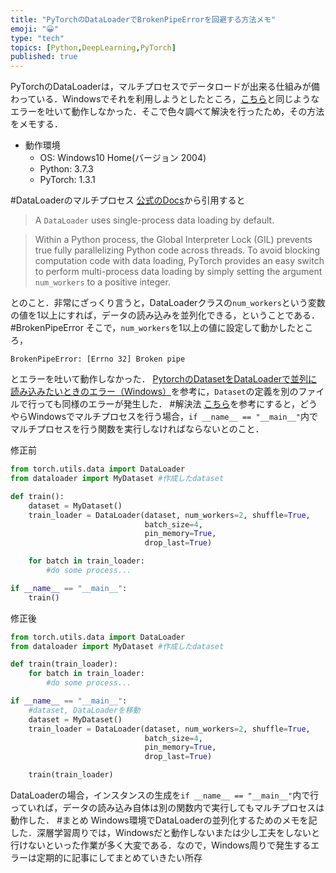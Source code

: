 ```yaml
---
title: "PyTorchのDataLoaderでBrokenPipeErrorを回避する方法メモ"
emoji: "😀"
type: "tech"
topics: [Python,DeepLearning,PyTorch]
published: true
---
```

PyTorchのDataLoaderは，マルチプロセスでデータロードが出来る仕組みが備わっている．Windowsでそれを利用しようとしたところ，[こちら](https://github.com/pytorch/pytorch/issues/31465)と同じようなエラーを吐いて動作しなかった．そこで色々調べて解決を行ったため，その方法をメモする．

- 動作環境
    - OS: Windows10 Home(バージョン 2004)
    - Python: 3.7.3
    - PyTorch: 1.3.1


#DataLoaderのマルチプロセス
[公式のDocs](https://pytorch.org/docs/1.3.1/data.html)から引用すると
>A `DataLoader` uses single-process data loading by default.

>Within a Python process, the Global Interpreter Lock (GIL) prevents true fully parallelizing Python code across threads. To avoid blocking computation code with data loading, PyTorch provides an easy switch to perform multi-process data loading by simply setting the argument `num_workers` to a positive integer.

とのこと．非常にざっくり言うと，DataLoaderクラスの`num_workers`という変数の値を1以上にすれば，データの読み込みを並列化できる，ということである．
#BrokenPipeError
そこで，`num_workers`を1以上の値に設定して動かしたところ，

```
BrokenPipeError: [Errno 32] Broken pipe
```
とエラーを吐いて動作しなかった．
[PytorchのDatasetをDataLoaderで並列に読み込みたいときのエラー（Windows）](https://qiita.com/fmfm_mdk/items/726aeacf8f6efe10009e)を参考に，`Dataset`の定義を別のファイルで行っても同様のエラーが発生した．
#解決法
[こちら](https://discourse.pymc.io/t/multiprocessing-windows-10-brokenpipeerror-errno-32-broken-pipe/2259)を参考にすると，どうやらWindowsでマルチプロセスを行う場合，`if __name__ == "__main__"`内でマルチプロセスを行う関数を実行しなければならないとのこと．

修正前

```train.py
from torch.utils.data import DataLoader
from dataloader import MyDataset #作成したdataset

def train():
    dataset = MyDataset()
    train_loader = DataLoader(dataset, num_workers=2, shuffle=True,
                              batch_size=4,
                              pin_memory=True,
                              drop_last=True)

    for batch in train_loader:
        #do some process...

if __name__ == "__main__":
    train()
```

修正後

```train.py
from torch.utils.data import DataLoader
from dataloader import MyDataset #作成したdataset

def train(train_loader):
    for batch in train_loader:
        #do some process...

if __name__ == "__main__":
    #dataset, DataLoaderを移動
    dataset = MyDataset()
    train_loader = DataLoader(dataset, num_workers=2, shuffle=True,
                              batch_size=4,
                              pin_memory=True,
                              drop_last=True)

    train(train_loader)
```

DataLoaderの場合，インスタンスの生成を`if __name__ == "__main__"`内で行っていれば，データの読み込み自体は別の関数内で実行してもマルチプロセスは動作した．
#まとめ
Windows環境でDataLoaderの並列化するためのメモを記した．深層学習周りでは，Windowsだと動作しないまたは少し工夫をしないと行けないといった作業が多く大変である．なので，Windows周りで発生するエラーは定期的に記事にしてまとめていきたい所存


